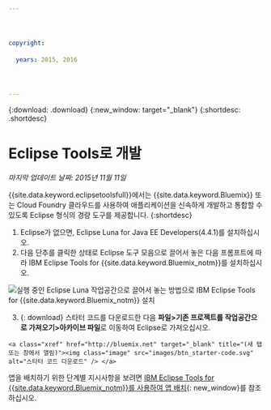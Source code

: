 ```yaml
---

 

copyright:

  years: 2015, 2016

 

---
```


{:download: .download}
{:new_window: target="_blank"}
{:shortdesc: .shortdesc}

# Eclipse Tools로 개발
*마지막 업데이트 날짜: 2015년 11월 11일*

{{site.data.keyword.eclipsetoolsfull}}에서는 {{site.data.keyword.Bluemix}} 또는 Cloud Foundry 클라우드를 사용하여 애플리케이션을 신속하게 개발하고 통합할 수 있도록 Eclipse 형식의 경량 도구를 제공합니다.
{:shortdesc}

  1. Eclipse가 없으면, Eclipse Luna for Java EE Developers(4.4.1)를 설치하십시오.
  2. 다음 단추를 클릭한 상태로 Eclipse 도구 모음으로 끌어서 놓은 다음 프롬프트에 따라 IBM Eclipse Tools for {{site.data.keyword.Bluemix_notm}}를 설치하십시오.
  
  ![실행 중인 Eclipse Luna 작업공간으로 끌어서 놓는 방법으로 IBM Eclipse Tools for {{site.data.keyword.Bluemix_notm}} 설치](images/installbutton.png)

  3. {: download} 스타터 코드를 다운로드한 다음 **파일>기존 프로젝트를 작업공간으로 가져오기>아카이브 파일**로 이동하여 Eclipse로 가져오십시오.
  
    <a class="xref" href="http://bluemix.net" target="_blank" title="(새 탭 또는 창에서 열림)"><img class="image" src="images/btn_starter-code.svg" alt="스타터 코드 다운로드" /> </a>

앱을 배치하기 위한 단계별 지시사항을 보려면 [IBM Eclipse Tools for {{site.data.keyword.Bluemix_notm}}를 사용하여 앱 배치](../manageapps/eclipsetools/eclipsetools.html#eclipsetools){: new_window}를 참조하십시오.
